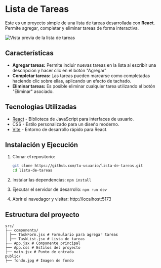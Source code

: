 # Lista de Tareas

Este es un proyecto simple de una lista de tareas desarrollada con **React**. Permite agregar, completar y eliminar tareas de forma interactiva.

![Vista previa de la lista de tareas](https://ibb.co/bQGZHhh)

## Características

- **Agregar tareas:** Permite incluir nuevas tareas en la lista al escribir una descripción y hacer clic en el botón "Agregar"
- **Completar tareas:** Las tareas pueden marcarse como completadas haciendo clic sobre ellas, aplicando un efecto de tachado.
- **Eliminar tareas:** Es posible eliminar cualquier tarea utilizando el botón "Eliminar" asociado.

## Tecnologías Utilizadas

- [React](https://reactjs.org/) - Biblioteca de JavaScript para interfaces de usuario.
- CSS - Estilo personalizado para un diseño moderno.
- [Vite](https://vitejs.dev/) - Entorno de desarrollo rápido para React.

## Instalación y Ejecución

1. Clonar el repositorio:

   ```bash
   git clone https://github.com/tu-usuario/lista-de-tareas.git
   cd lista-de-tareas
   ```

2. Instalar las dependencias:
   `npm install`

3. Ejecutar el servidor de desarrollo:
   `npm run dev`

4. Abrir el navedagor y visitar:
   http://localhost:5173

## Estructura del proyecto

```
src/
├── components/
│ ├── TaskForm.jsx # Formulario para agregar tareas
│ ├── TaskList.jsx # Lista de tareas
├── App.jsx # Componente principal
├── App.css # Estilos del proyecto
├── main.jsx # Punto de entrada
public/
├── fondo.jpg # Imagen de fondo
```
